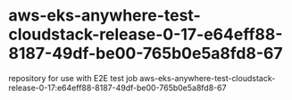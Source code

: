# aws-eks-anywhere-test-cloudstack-release-0-17-e64eff88-8187-49df-be00-765b0e5a8fd8-67
repository for use with E2E test job aws-eks-anywhere-test-cloudstack-release-0-17:e64eff88-8187-49df-be00-765b0e5a8fd8-67
